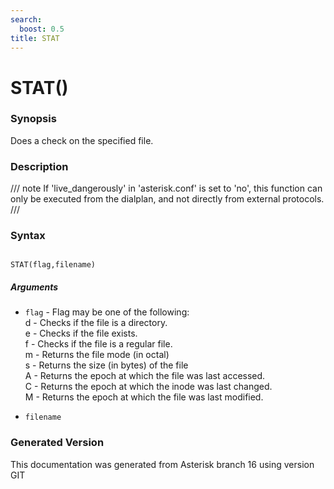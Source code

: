 ```yaml
---
search:
  boost: 0.5
title: STAT
---
```


# STAT()

### Synopsis

Does a check on the specified file.

### Description


/// note
If 'live\_dangerously' in 'asterisk.conf' is set to 'no', this function can only be executed from the dialplan, and not directly from external protocols.
///


### Syntax


```

STAT(flag,filename)
```
##### Arguments


* `flag` - Flag may be one of the following:<br>
d - Checks if the file is a directory.<br>
e - Checks if the file exists.<br>
f - Checks if the file is a regular file.<br>
m - Returns the file mode (in octal)<br>
s - Returns the size (in bytes) of the file<br>
A - Returns the epoch at which the file was last accessed.<br>
C - Returns the epoch at which the inode was last changed.<br>
M - Returns the epoch at which the file was last modified.<br>

* `filename`


### Generated Version

This documentation was generated from Asterisk branch 16 using version GIT 